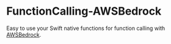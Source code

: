 # FunctionCalling-AWSBedrock
Easy to use your Swift native functions for function calling with [AWSBedrock](https://github.com/awslabs/aws-sdk-swift/tree/main).
